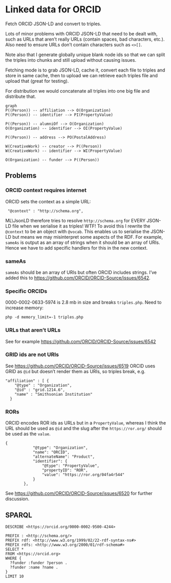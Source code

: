 # Linked data for ORCID

Fetch ORCID JSON-LD and convert to triples.

Lots of minor problems with ORCID JSON-LD that need to be dealt with, such as URLs that aren’t really URLs (contain spaces, bad characters, etc.). Also need to ensure URLs don’t contain characters such as `<>[]`.

Note also that I generate globally unique blank node ids so that we can split the triples into chunks and still upload without causing issues.

Fetching mode is to grab JSON-LD, cache it, convert each file to triples and store in same cache, then to upload we can retrieve each triples file and upload that (great for testing).

For distribution we would concatenate all triples into one big file and distribute that.

```mermaid
graph 
P((Person)) -- affiliation --> O(Organization)
P((Person)) -- identifier --> PI(PropertyValue)

P((Person)) -- alumniOf --> O(Organization)
O(Organization) -- identifier --> OI(PropertyValue)

P((Person)) -- address --> PO(PostalAddress)

W(CreativeWork) -- creator --> P((Person))
W(CreativeWork) -- identifier --> WI(PropertyValue)

O(Organization) -- funder --> P((Person))
```


## Problems

### ORCID context requires internet

ORCID sets the context as a simple URL:

```
 "@context" : "http://schema.org",
```

ML\JsonLD therefore tries to resolve  `http://schema.org` for EVERY JSON-LD file when we serialise it as triples! WTF! To avoid this I rewrite the `@context` to be an object with `@vocab`. This enables us to serialise the JSON-LD but means we may misinterpret some aspects of the RDF. For example, `sameAs` is output as an array of strings when it should be an array of URIs. Hence we have to add specific handlers for this in the new context.

### sameAs

`sameAs` should be an array of URIs but often ORCID includes strings. I’ve added this to https://github.com/ORCID/ORCID-Source/issues/6542.

### Specific ORCIDs

0000-0002-0633-5974 is 2.8 mb in size and breaks `triples.php`. Need to increase memory:

```
php -d memory_limit=-1 triples.php
```

### URLs that aren’t URLs

See for example https://github.com/ORCID/ORCID-Source/issues/6542

### GRID ids are not URIs

See https://github.com/ORCID/ORCID-Source/issues/6519 ORCID uses GRID as `@id` but doesn’t render them as URIs, so triples break, e.g.

```
"affiliation" : [ {
    "@type" : "Organization",
    "@id" : "grid.1214.6",
    "name" : "Smithsonian Institution"
  }
```

### RORs 
ORCID encodes ROR ids as URLs but in a `PropertyValue`, whereas I think the URL should be used as `@id` and the slug after the `https://ror.org/` should be used as the `value`.

```
{
            "@type": "Organization",
            "name": "ORCID",
            "alternateName": "Product",
            "identifier": {
                "@type": "PropertyValue",
                "propertyID": "ROR",
                "value": "https://ror.org/04fa4r544"
            }
        },
```

See https://github.com/ORCID/ORCID-Source/issues/6520 for further discussion.

## SPARQL

```
DESCRIBE <https://orcid.org/0000-0002-9500-4244>
```

```
PREFIX : <http://schema.org/>
PREFIX rdf: <http://www.w3.org/1999/02/22-rdf-syntax-ns#>
PREFIX rdfs: <http://www.w3.org/2000/01/rdf-schema#>
SELECT * 
FROM <https://orcid.org>
WHERE {
  ?funder :funder ?person .
  ?funder :name ?name .
}
LIMIT 10
```


